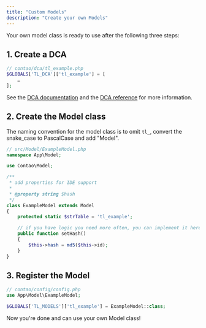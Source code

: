 ```yaml
---
title: "Custom Models"
description: "Create your own Models"
---
```


Your own model class is ready to use after the following three steps:
## 1. Create a DCA

```php
// contao/dca/tl_example.php
$GLOBALS['TL_DCA']['tl_example'] = [
    …
];
```

See the [DCA documentation](../../dca) and the [DCA reference](../../../reference/dca) for more information.

## 2. Create the Model class
The naming convention for the model class is to omit `tl_`, convert the snake_case to PascalCase and add "Model".

```php
// src/Model/ExampleModel.php
namespace App\Model;

use Contao\Model;

/**
 * add properties for IDE support
 * 
 * @property string $hash
 */
class ExampleModel extends Model
{
    protected static $strTable = 'tl_example';

    // if you have logic you need more often, you can implement it here
    public function setHash()
    {
        $this->hash = md5($this->id);
    }
}
```

## 3. Register the Model
```php
// contao/config/config.php
use App\Model\ExampleModel;

$GLOBALS['TL_MODELS']['tl_example'] = ExampleModel::class;
```

Now you're done and can use your own Model class!
